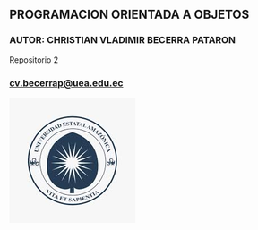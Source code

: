 ## PROGRAMACION ORIENTADA A OBJETOS
### AUTOR: CHRISTIAN VLADIMIR BECERRA PATARON
Repositorio 2
### cv.becerrap@uea.edu.ec
![](https://github.com/chribece/fpRep/blob/main/logo.jpg)
